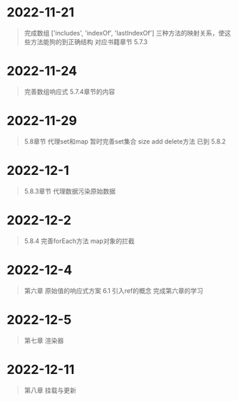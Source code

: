 # 2022-11-21

> 完成数组 ['includes', 'indexOf', 'lastIndexOf'] 三种方法的映射关系，使这些方法能狗的到正确结构
> 对应书籍章节 5.7.3

# 2022-11-24

> 完善数组响应式 5.7.4章节的内容

# 2022-11-29

> 5.8章节 代理set和map 暂时完善set集合 size add delete方法 已到 5.8.2
>

# 2022-12-1

> 5.8.3章节 代理数据污染原始数据

# 2022-12-2

> 5.8.4 完善forEach方法 map对象的拦截

# 2022-12-4

> 第六章 原始值的响应式方案 6.1 引入ref的概念 完成第六章的学习

# 2022-12-5
> 第七章 渲染器

# 2022-12-11
> 第八章 挂载与更新
